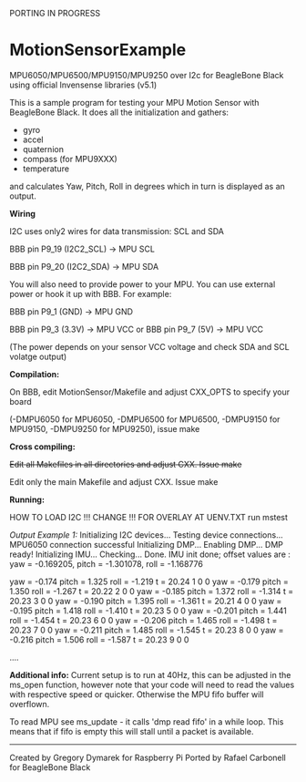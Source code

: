 PORTING IN PROGRESS

MotionSensorExample
===================

MPU6050/MPU6500/MPU9150/MPU9250 over I2c for BeagleBone Black using official Invensense libraries (v5.1)

This is a sample program for testing your MPU Motion Sensor with BeagleBone Black.
It does all the initialization and gathers:
- gyro
- accel
- quaternion
- compass (for MPU9XXX)
- temperature

and calculates Yaw, Pitch, Roll in degrees which in turn is displayed as an output.


**Wiring**

I2C uses only2 wires for data transmission: SCL and SDA

BBB pin P9_19 (I2C2_SCL) -> MPU SCL

BBB pin P9_20 (I2C2_SDA) -> MPU SDA


You will also need to provide power to your MPU. You can use external power or hook it up with BBB.
For example:

BBB pin P9_1 (GND)  -> MPU GND 

BBB pin P9_3 (3.3V) -> MPU VCC 
or
BBB pin P9_7 (5V)   -> MPU VCC 

(The power depends on your sensor VCC voltage and check SDA and SCL volatge output)


**Compilation:**

On BBB, edit MotionSensor/Makefile and adjust CXX_OPTS to specify your board 

(-DMPU6050 for MPU6050, -DMPU6500 for MPU6500, -DMPU9150 for MPU9150, -DMPU9250 for MPU9250), issue make


**Cross compiling:**

~~Edit all Makefiles in all directories and adjust CXX. Issue make~~

Edit only the main Makefile and adjust CXX. Issue make


**Running:**

  HOW TO LOAD I2C !!! CHANGE !!! FOR OVERLAY AT UENV.TXT
  run mstest
  
*Output Example 1:*
Initializing I2C devices...
Testing device connections...
MPU6050 connection successful
Initializing DMP...
Enabling DMP...
DMP ready!
Initializing IMU...
Checking... Done.
IMU init done; offset values are :
yaw = -0.169205, pitch = -1.301078, roll = -1.168776

yaw = -0.174            pitch = 1.325           roll = -1.219   t = 20.24       1       0       0
yaw = -0.179            pitch = 1.350           roll = -1.267   t = 20.22       2       0       0
yaw = -0.185            pitch = 1.372           roll = -1.314   t = 20.23       3       0       0
yaw = -0.190            pitch = 1.395           roll = -1.361   t = 20.21       4       0       0
yaw = -0.195            pitch = 1.418           roll = -1.410   t = 20.23       5       0       0
yaw = -0.201            pitch = 1.441           roll = -1.454   t = 20.23       6       0       0
yaw = -0.206            pitch = 1.465           roll = -1.498   t = 20.23       7       0       0
yaw = -0.211            pitch = 1.485           roll = -1.545   t = 20.23       8       0       0
yaw = -0.216            pitch = 1.506           roll = -1.587   t = 20.23       9       0       0

....

**Additional info:**
Current setup is to run at 40Hz, this can be adjusted in the ms_open function, 
however note that your code will need to read the values with respective speed or quicker. 
Otherwise the MPU fifo buffer will overflown.

To read MPU see ms_update - it calls 'dmp read fifo' in a while loop. 
This means that if fifo is empty this will stall until a packet is available.

-------------------------
Created by Gregory Dymarek for Raspberry Pi
Ported by Rafael Carbonell for BeagleBone Black
